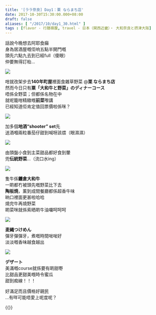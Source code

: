 ```yaml
---
title: '[ララ奈良] Day1：栗 ならまち店'
date: 2017-10-30T15:30:00.000+08:00
draft: false
aliases: [ "/2017/10/day1_30.html" ]
tags : [flavor - 行膳積腹, travel - 日本（関西近畿）・ 大和奈良と摂津大阪]
---
```


話說今晚想去阿耶食癲  
身為居酒屋嘅佢响五點半開門嘅  
頭先六點九去到已經full（傻眼）  
仲要無得訂枱...  

![](/images/nara1e.jpg)

咁就改架步去**140年町屋**裡面食雜草野菜 @**栗 ならまち店**  
然而今日只有**粟「大和牛と野菜」のディナーコース**  
唔係全野菜；但都係名物在中  
就呢籠咁精緻嘅**前菜**嚟講  
已經知道佢肯定值回票價啦係咪？  

![](/images/nara1e1.jpg)

加多個**地酒“shooter” set**先  
送酒嗰兩粒番茄仔甜到喊呀該煨（眼濕濕）  

![](/images/nara1e2.jpg)

由頭盤小食到主菜甜品都好食到暈  
兜**伝統野菜**...（流口水ing）  

![](/images/nara1e3.jpg)

隻牛係**鐮倉大和牛**  
一啲都冇被頭先嘅野菜比下去  
**陶板焼**，薰到成間餐廳都係超香牛味  
晌口裡面更甚啦哈哈  
燒完牛再燒野菜  
啲菜咪就係索晒啲牛油囉呵呵呵  

![](/images/nara1e4.jpg)

**麦縄つけめん**  
彈牙彈彈牙，煮嘅時間啱啱好  
淡淡嘅香味越食越出  

![](/images/nara1e5.jpg)

**デザート**  
美滿嘅course就係要有啲甜嘢  
比甜品更甜美嘅時令蜜瓜  
甜到痴線！！！  
  
好滿足而且價格好親民  
…有咩可能唔愛上呢度呢？  
  
{{<nara>}}
